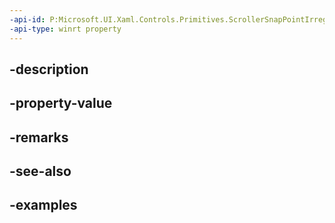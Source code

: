 ```yaml
---
-api-id: P:Microsoft.UI.Xaml.Controls.Primitives.ScrollerSnapPointIrregular.Value
-api-type: winrt property
---
```


## -description

## -property-value

## -remarks

## -see-also

## -examples

